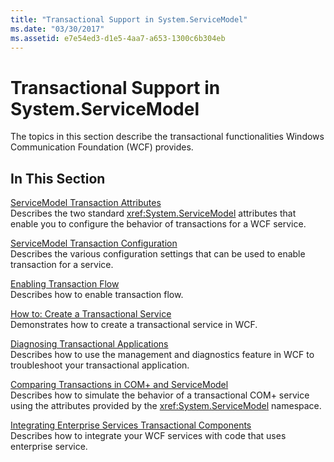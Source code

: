 ```yaml
---
title: "Transactional Support in System.ServiceModel"
ms.date: "03/30/2017"
ms.assetid: e7e54ed3-d1e5-4aa7-a653-1300c6b304eb
---
```

# Transactional Support in System.ServiceModel
The topics in this section describe the transactional functionalities Windows Communication Foundation (WCF) provides.  
  
## In This Section  
 [ServiceModel Transaction Attributes](../../../../docs/framework/wcf/feature-details/servicemodel-transaction-attributes.md)  
 Describes the two standard <xref:System.ServiceModel> attributes that enable you to configure the behavior of transactions for a WCF service.  
  
 [ServiceModel Transaction Configuration](../../../../docs/framework/wcf/feature-details/servicemodel-transaction-configuration.md)  
 Describes the various configuration settings that can be used to enable transaction for a service.  
  
 [Enabling Transaction Flow](../../../../docs/framework/wcf/feature-details/enabling-transaction-flow.md)  
 Describes how to enable transaction flow.  
  
 [How to: Create a Transactional Service](../../../../docs/framework/wcf/feature-details/how-to-create-a-transactional-service.md)  
 Demonstrates how to create a transactional service in WCF.  
  
 [Diagnosing Transactional Applications](../../../../docs/framework/wcf/feature-details/diagnosing-transactional-applications.md)  
 Describes how to use the management and diagnostics feature in WCF to troubleshoot your transactional application.  
  
 [Comparing Transactions in COM+ and ServiceModel](../../../../docs/framework/wcf/feature-details/comparing-transactions-in-com-and-servicemodel.md)  
 Describes how to simulate the behavior of a transactional COM+ service using the attributes provided by the <xref:System.ServiceModel> namespace.  
  
 [Integrating Enterprise Services Transactional Components](../../../../docs/framework/wcf/feature-details/integrating-enterprise-services-transactional-components.md)  
 Describes how to integrate your WCF services with code that uses enterprise service.
